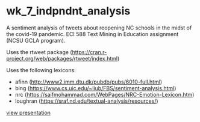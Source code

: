 # wk_7_indpndnt_analysis

A sentiment analysis of tweets about reopening NC schools in the midst of the covid-19 pandemic. ECI 588 Text Mining in Education assignment (NCSU GCLA program). 

Uses the rtweet package (https://cran.r-project.org/web/packages/rtweet/index.html)

Uses the following lexicons: 
* afinn (http://www2.imm.dtu.dk/pubdb/pubs/6010-full.html)
* bing (https://www.cs.uic.edu/~liub/FBS/sentiment-analysis.html)
* nrc (https://saifmohammad.com/WebPages/NRC-Emotion-Lexicon.htm)
* loughran (https://sraf.nd.edu/textual-analysis/resources/)

[view presentation](https://cullerth.github.io/wk_7_indpndnt_analysis/wk_7_presentation.html)

